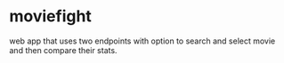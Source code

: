 # moviefight
web app that uses two endpoints with option to search and select movie and then compare their stats.
